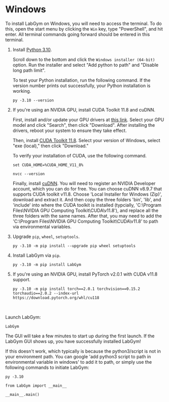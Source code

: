 # Windows

To install LabGym on Windows, you will need to access the terminal. To do this, open the start menu by clicking the `Win` key, type "PowerShell", and hit enter. All terminal commands going forward should be entered in this terminal.

1. Install [Python 3.10](https://www.python.org/downloads/release/python-31011/).
   
   Scroll down to the bottom and click the `Windows installer (64-bit)` option. Run the installer and select "Add python to path" and "Disable long path limit".

   To test your Python installation, run the following command. If the version number prints out successfully, your Python installation is working.

   ```pwsh-session
   py -3.10 --version
   ```

2. If you're using an NVIDIA GPU, install CUDA Toolkit 11.8 and cuDNN.

   First, install and/or update your GPU drivers at [this link](https://www.nvidia.com/Download/index.aspx). Select your GPU model and click "Search", then click "Download". After installing the drivers, reboot your system to ensure they take effect.

   Then, install [CUDA Toolkit 11.8](https://developer.nvidia.com/cuda-11-8-0-download-archive?target_os=Windows&target_arch=x86_64). Select your version of Windows, select "exe (local)," then click "Download."

   To verify your installation of CUDA, use the following command.

   ```pwsh-session
   set CUDA_HOME=%CUDA_HOME_V11_8%
   ```
   ```pwsh-session
   nvcc --version
   ```

   Finally, install [cuDNN](https://developer.nvidia.com/rdp/cudnn-archive). You will need to register an NVIDIA Developer account, which you can do for free. You can choose cuDNN v8.9.7 that supports CUDA toolkit v11.8. Choose 'Local Installer for Windows (Zip)', download and extract it. And then copy the three folders 'bin', 'lib', and 'include' into where the CUDA toolkit is installed (typcially, 'C:\Program Files\NVIDIA GPU Computing Toolkit\CUDA\v11.8\'), and replace all the three folders with the same names. After that, you may need to add the 'C:\Program Files\NVIDIA GPU Computing Toolkit\CUDA\v11.8' to path via environmental variables.

3. Upgrade `pip`, `wheel`, `setuptools`.
   
   ```pwsh-session
   py -3.10 -m pip install --upgrade pip wheel setuptools
   ```

4. Install LabGym via `pip`.
   
   ```pwsh-session
   py -3.10 -m pip install LabGym
   ```

5. If you're using an NVIDIA GPU, install PyTorch v2.0.1 with CUDA v11.8 support.
   
   ```pwsh-session
   py -3.10 -m pip install torch==2.0.1 torchvision==0.15.2 torchaudio==2.0.2 --index-url https://download.pytorch.org/whl/cu118
   ```

&nbsp;

Launch LabGym:

   ```pwsh-session
   LabGym
   ```
   
   The GUI will take a few minutes to start up during the first launch. If the LabGym GUI shows up, you have successfully installed LabGym!

   If this doesn't work, which typically is because the python3/script is not in your environment path. You can google 'add python3 script to path in environmental variable in windows' to add it to path, or simply use the following commands to initiate LabGym:

   ```pwsh-session
   py -3.10
   ```
   ```pwsh-session
   from LabGym import __main__
   ```
   ```pwsh-session
   __main__.main()
   ```

